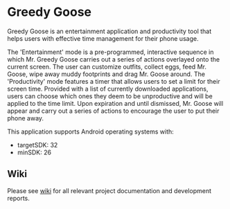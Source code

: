 # Greedy Goose

Greedy Goose is an entertainment application and productivity tool that helps users with effective time management for their phone usage. 

The 'Entertainment' mode is a pre-programmed, interactive sequence in which Mr. Greedy Goose carries out a series of actions overlayed onto the current screen. The user can customize outfits, collect eggs, feed Mr. Goose, wipe away muddy footprints and drag Mr. Goose around. The 'Productivity' mode features a timer that allows users to set a limit for their screen time. Provided with a list of currently downloaded applications, users can choose which ones they deem to be unproductive and will be applied to the time limit. Upon expiration and until dismissed, Mr. Goose will appear and carry out a series of actions to encourage the user to put their phone away.

This application supports Android operating systems with:
  - targetSDK: 32
  - minSDK:    26

## Wiki

Please see [wiki](https://github.com/IChung14/greedy_goose/wiki) for all relevant project documentation and development reports.

